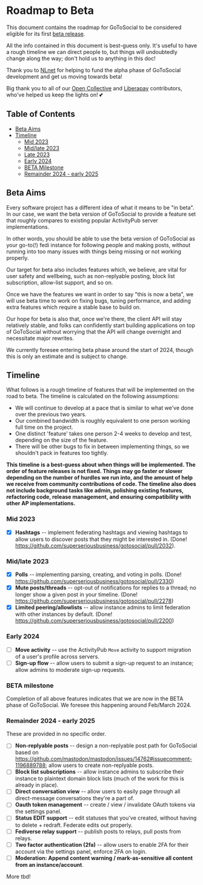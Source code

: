 # Roadmap to Beta <!-- omit in toc -->

This document contains the roadmap for GoToSocial to be considered eligible for its first [beta release](https://en.wikipedia.org/wiki/Software_release_life_cycle#Beta).

All the info contained in this document is best-guess only. It's useful to have a rough timeline we can direct people to, but things will undoubtedly change along the way; don't hold us to anything in this doc!

Thank you to [NLnet](https://nlnet.nl) for helping to fund the alpha phase of GoToSocial development and get us moving towards beta!

Big thank you to all of our [Open Collective](https://opencollective.com/gotosocial) and [Liberapay](https://liberapay.com/gotosocial) contributors, who've helped us keep the lights on! 💕 

## Table of Contents <!-- omit in toc -->

- [Beta Aims](#beta-aims)
- [Timeline](#timeline)
  - [Mid 2023](#mid-2023)
  - [Mid/late 2023](#midlate-2023)
  - [Late 2023](#late-2023)
  - [Early 2024](#early-2024)
  - [BETA Milestone](#beta-milestone)
  - [Remainder 2024 - early 2025](#remainder-2024---early-2025)

## Beta Aims

Every software project has a different idea of what it means to be "in beta". In our case, we want the beta version of GoToSocial to provide a feature set that roughly compares to existing popular ActivityPub server implementations.

In other words, you should be able to use the beta version of GoToSocial as your go-to(!) fedi instance for following people and making posts, without running into too many issues with things being missing or not working properly.

Our target for beta also includes features which, we believe, are vital for user safety and wellbeing, such as non-replyable posting, block list subscription, allow-list support, and so on.

Once we have the features we want in order to say "this is now a beta", we will use beta time to work on fixing bugs, tuning performance, and adding extra features which require a stable base to build on.

Our hope for beta is also that, once we're there, the client API will stay relatively stable, and folks can confidently start building applications on top of GoToSocial without worrying that the API will change overnight and necessitate major rewrites.

We currently foresee entering beta phase around the start of 2024, though this is only an estimate and is subject to change.

## Timeline

What follows is a rough timeline of features that will be implemented on the road to beta. The timeline is calculated on the following assumptions:

- We will continue to develop at a pace that is similar to what we've done over the previous two years.
- Our combined bandwidth is roughly equivalent to one person working full time on the project.
- One distinct 'feature' takes one person 2-4 weeks to develop and test, depending on the size of the feature.
- There will be other bugs to fix in between implementing things, so we shouldn't pack in features too tightly.

**This timeline is a best-guess about when things will be implemented. The order of feature releases is not fixed. Things may go faster or slower depending on the number of hurdles we run into, and the amount of help we receive from community contributions of code. The timeline also does not include background tasks like admin, polishing existing features, refactoring code, release management, and ensuring compatibility with other AP implementations.**

### Mid 2023

- [x] **Hashtags** -- implement federating hashtags and viewing hashtags to allow users to discover posts that they might be interested in. (Done! https://github.com/superseriousbusiness/gotosocial/pull/2032).

### Mid/late 2023

- [x] **Polls** -- implementing parsing, creating, and voting in polls. (Done! https://github.com/superseriousbusiness/gotosocial/pull/2330)
- [x] **Mute posts/threads** -- opt-out of notifications for replies to a thread; no longer show a given post in your timeline. (Done! https://github.com/superseriousbusiness/gotosocial/pull/2278)
- [x] **Limited peering/allowlists** -- allow instance admins to limit federation with other instances by default. (Done! https://github.com/superseriousbusiness/gotosocial/pull/2200)

### Early 2024

- [ ] **Move activity** -- use the ActivityPub `Move` activity to support migration of a user's profile across servers.
- [ ] **Sign-up flow** -- allow users to submit a sign-up request to an instance; allow admins to moderate sign-up requests.

### BETA milestone

Completion of all above features indicates that we are now in the BETA phase of GoToSocial. We foresee this happening around Feb/March 2024.

### Remainder 2024 - early 2025

These are provided in no specific order.

- [ ] **Non-replyable posts** -- design a non-replyable post path for GoToSocial based on https://github.com/mastodon/mastodon/issues/14762#issuecomment-1196889788; allow users to create non-replyable posts.
- [ ] **Block list subscriptions** -- allow instance admins to subscribe their instance to plaintext domain block lists (much of the work for this is already in place).
- [ ] **Direct conversation view** -- allow users to easily page through all direct-message conversations they're a part of.
- [ ] **Oauth token management** -- create / view / invalidate OAuth tokens via the settings panel.
- [ ] **Status EDIT support** -- edit statuses that you've created, without having to delete + redraft. Federate edits out properly.
- [ ] **Fediverse relay support** -- publish posts to relays, pull posts from relays.
- [ ] **Two factor authentication (2fa)** -- allow users to enable 2FA for their account via the settings panel, enforce 2FA on login.
- [ ] **Moderation: Append content warning / mark-as-sensitive all content from an instance/account**.

More tbd!
